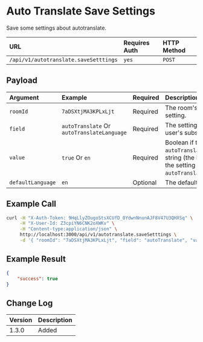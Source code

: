 # Auto Translate Save Settings

Save some settings about autotranslate.

| URL | Requires Auth | HTTP Method |
| :--- | :--- | :--- |
| `/api/v1/autotranslate.saveSetttings` | `yes` | `POST` |

## Payload

| Argument | Example | Required | Description |
| :--- | :--- | :--- | :--- |
| `roomId` | `7aDSXtjMA3KPLxLjt` | Required | The room's id to apply setting. |
| `field` | `autoTranslate` Or `autoTranslateLanguage`| Required | The setting to apply to user's subscription. |
| `value` | `true` Or `en` | Required | Boolean if the setting is `autoTranslate` and a string (the language) if the setting is `autoTranslateLanguage`. |
| `defaultLanguage` | `en` | Optional | The default language. |

## Example Call

```bash
curl -H "X-Auth-Token: 9HqLlyZOugoStsXCUfD_0YdwnNnunAJF8V47U3QHXSq" \
     -H "X-User-Id: Z3cpiYN6CNK2oXWKv" \
     -H "Content-type:application/json" \
     http://localhost:3000/api/v1/autotranslate.saveSetttings \
     -d '{ "roomId": "7aDSXtjMA3KPLxLjt", "field": "autoTranslate", "value": true }'
```

## Example Result

```json
{
    "success": true
}
```

## Change Log

| Version | Description |
| :--- | :--- |
| 1.3.0 | Added |
